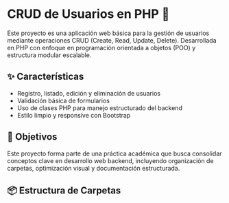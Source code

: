 # CRUD de Usuarios en PHP 🧩

Este proyecto es una aplicación web básica para la gestión de usuarios mediante operaciones CRUD (Create, Read, Update, Delete). Desarrollada en PHP con enfoque en programación orientada a objetos (POO) y estructura modular escalable.

## ✨ Características
- Registro, listado, edición y eliminación de usuarios
- Validación básica de formularios
- Uso de clases PHP para manejo estructurado del backend
- Estilo limpio y responsive con Bootstrap

## 🧠 Objetivos
Este proyecto forma parte de una práctica académica que busca consolidar conceptos clave en desarrollo web backend, incluyendo organización de carpetas, optimización visual y documentación estructurada.

## 📦 Estructura de Carpetas

